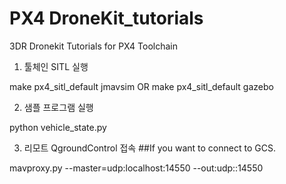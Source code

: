 # PX4 DroneKit_tutorials
3DR Dronekit Tutorials for PX4 Toolchain

1. 툴체인 SITL 실행

make px4_sitl_default jmavsim
OR
make px4_sitl_default gazebo

2. 샘플 프로그램 실행

python vehicle_state.py

3. 리모트 QgroundControl 접속
##If you want to connect to GCS.

mavproxy.py --master=udp:localhost:14550 --out:udp:<GCS IP>:14550
